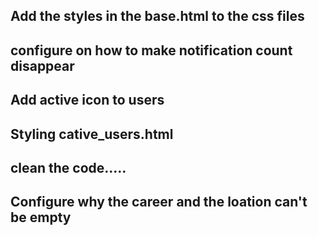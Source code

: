 ## Add the styles in the base.html to the css files
## configure on how to make notification count disappear
## Add active icon to users
## Styling cative_users.html
## clean the code.....
## Configure why the career and the loation can't be empty
